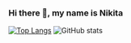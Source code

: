 ### Hi there 👋, my name is Nikita

[![Top Langs](https://github-readme-stats.vercel.app/api/top-langs/?username=VAC2UM)](https://github.com/anuraghazra/github-readme-stats) ![GitHub stats](https://github-readme-stats.vercel.app/api?username=VAC2UM&show_icons=true)
